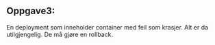 ## Oppgave3:
En deployment som inneholder container med feil som krasjer. 
Alt er da utilgjengelig. 
De må gjøre en rollback. 

